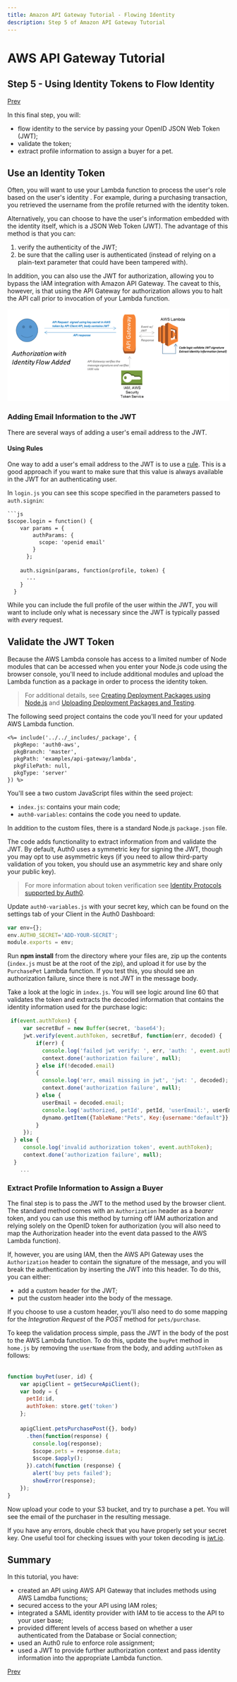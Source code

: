 ```yaml
---
title: Amazon API Gateway Tutorial - Flowing Identity
description: Step 5 of Amazon API Gateway Tutorial
---
```


# AWS API Gateway Tutorial
## Step 5 - Using Identity Tokens to Flow Identity
[Prev](/integrations/aws-api-gateway/part-4)

In this final step, you will:

* flow identity to the service by passing your OpenID JSON Web Token (JWT);
* validate the token;
* extract profile information to assign a buyer for a pet.

## Use an Identity Token

Often, you will want to use your Lambda function to process the user's role based on the user's identity . For example, during a purchasing transaction, you retrieved the username from the profile returned with the identity token.

Alternatively, you can choose to have the user's information embedded with the identity itself, which is a JSON Web Token (JWT). The advantage of this method is that you can:

1. verify the authenticity of the JWT;
2. be sure that the calling user is authenticated (instead of relying on a plain-text parameter that could have been tampered with).

In addition, you can also use the JWT for authorization, allowing you to bypass the IAM integration with Amazon API Gateway. The caveat to this, however, is that using the API Gateway for authorization allows you to halt the API call prior to invocation of your Lambda function.

![](/media/articles/integrations/aws-api-gateway/identity-flow.png)

### Adding Email Information to the JWT

There are several ways of adding a user's email address to the JWT.

#### Using Rules

One way to add a user's email address to the JWT is to use a [rule](/rules). This is a good approach if you want to make sure that this value is always available in the JWT for an authenticating user.

In `login.js` you can see this scope specified in the parameters passed to `auth.signin`:

```
```js
$scope.login = function() {
    var params = {
        authParams: {
          scope: 'openid email'
        }
      };

    auth.signin(params, function(profile, token) {
      ...
    }
  }
```

While you can include the full profile of the user within the JWT, you will want to include only what is necessary since the JWT is typically passed with *every* request.

## Validate the JWT Token

Because the AWS Lambda console has access to a limited number of Node modules that can be accessed when you enter your Node.js code using the browser console, you'll need to include additional modules and upload the Lambda function as a package in order to process the identity token.

> For additional details, see [Creating Deployment Packages using Node.js](http://docs.aws.amazon.com/lambda/latest/dg/nodejs-create-deployment-pkg.html) and [Uploading Deployment Packages and Testing](http://docs.aws.amazon.com/lambda/latest/dg/walkthrough-s3-events-adminuser-create-test-function-upload-zip-test.html).

The following seed project contains the code you'll need for your updated AWS Lambda function.

```
<%= include('../../_includes/_package', {
  pkgRepo: 'auth0-aws',
  pkgBranch: 'master',
  pkgPath: 'examples/api-gateway/lambda',
  pkgFilePath: null,
  pkgType: 'server'
}) %>
```

You'll see a two custom JavaScript files within the seed project:

* `index.js`: contains your main code;
* `auth0-variables`: contains the code you need to update.

In addition to the custom files, there is a standard Node.js `package.json` file.

The code adds functionality to extract information from and validate the JWT. By default, Auth0 uses a symmetric key for signing the JWT, though you may opt to use asymmetric keys (if you need to allow third-party validation of you token, you should use an asymmetric key and share only your public key).

>For more information about token verification see [Identity Protocols supported by Auth0](/protocols).

Update `auth0-variables.js` with your secret key, which can be found on the settings tab of your Client in the Auth0 Dashboard:

```js
var env={};
env.AUTH0_SECRET='ADD-YOUR-SECRET';
module.exports = env;
```

Run **npm install** from the directory where your files are, zip up the contents (`index.js` must be at the root of the zip), and upload it for use by the `PurchasePet` Lambda function. If you test this, you should see an authorization failure, since there is not JWT in the message body.

Take a look at the logic in `index.js`. You will see logic around line 60 that validates the token and extracts the decoded information that contains the identity information used for the purchase logic:

```js
 if(event.authToken) {
     var secretBuf = new Buffer(secret, 'base64');
     jwt.verify(event.authToken, secretBuf, function(err, decoded) {
         if(err) {
           console.log('failed jwt verify: ', err, 'auth: ', event.authToken);
           context.done('authorization failure', null);
         } else if(!decoded.email)
         {
           console.log('err, email missing in jwt', 'jwt: ', decoded);
           context.done('authorization failure', null);
         } else {
           userEmail = decoded.email;
           console.log('authorized, petId', petId, 'userEmail:', userEmail);
           dynamo.getItem({TableName:"Pets", Key:{username:"default"}}, readcb);
         }
     });
  } else {
     console.log('invalid authorization token', event.authToken);
     context.done('authorization failure', null);
  }
    ...
```

### Extract Profile Information to Assign a Buyer

The final step is to pass the JWT to the method used by the browser client. The standard method comes with an `Authorization` header as a *bearer* token, and you can use this method by turning off IAM authorization and relying solely on the OpenID token for authorization (you will also need to map the Authorization header into the event data passed to the AWS Lambda function).

If, however, you are using IAM, then the AWS API Gateway uses the `Authorization` header to contain the signature of the message, and you will break the authentication by inserting the JWT into this header. To do this, you can either:

* add a custom header for the JWT;
* put the custom header into the body of the message.

If you choose to use a custom header, you'll also need to do some mapping for the *Integration Request* of the *POST* method for `pets/purchase`.

To keep the validation process simple, pass the JWT in the body of the post to the AWS Lambda function. To do this, update the `buyPet` method in `home.js` by removing the `userName` from the body, and adding `authToken` as follows:

```js

function buyPet(user, id) {
    var apigClient = getSecureApiClient();
    var body = {
      petId:id,
      authToken: store.get('token')
    };

    apigClient.petsPurchasePost({}, body)
      .then(function(response) {
        console.log(response);
        $scope.pets = response.data;
        $scope.$apply();
      }).catch(function (response) {
        alert('buy pets failed');
        showError(response);
    });
}
```

Now upload your code to your S3 bucket, and try to purchase a pet. You will see the email of the purchaser in the resulting message.

If you have any errors, double check that you have properly set your secret key. One useful tool for checking issues with your token decoding is [jwt.io](http://jwt.io/).

## Summary

In this tutorial, you have:

* created an API using AWS API Gateway that includes methods using AWS Lamdba functions;
* secured access to the your API using IAM roles;
* integrated a SAML identity provider with IAM to tie access to the API to your user base;
* provided different levels of access based on whether a user authenticated from the Database or Social connection;
* used an Auth0 rule to enforce role assignment;
* used a JWT to provide further authorization context and pass identity information into the appropriate Lambda function.

[Prev](/integrations/aws-api-gateway/part-4)
